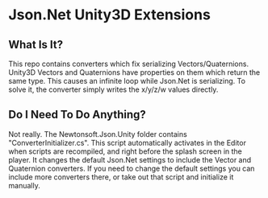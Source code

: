 Json.Net Unity3D Extensions
==================== 

## What Is It?

This repo contains converters which fix serializing Vectors/Quaternions. Unity3D Vectors and Quaternions have properties on them which return the same type. This causes an infinite loop while Json.Net is serializing. To solve it, the converter simply writes the x/y/z/w values directly.

## Do I Need To Do Anything?

Not really. The Newtonsoft.Json.Unity folder contains "ConverterInitializer.cs". This script automatically activates in the Editor when scripts are recompiled, and right before the splash screen in the player. It changes the default Json.Net settings to include the Vector and Quaternion converters. If you need to change the default settings you can include more converters there, or take out that script and initialize it manually.